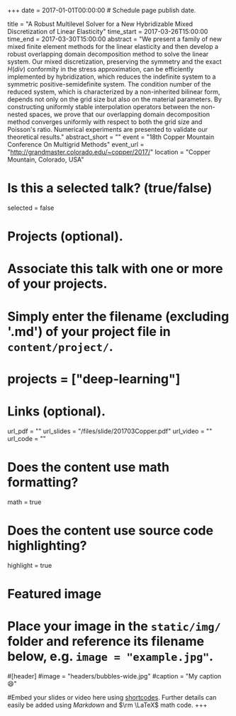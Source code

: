 +++
date = 2017-01-01T00:00:00  # Schedule page publish date.

title = "A Robust Multilevel Solver for a New Hybridizable Mixed Discretization of Linear Elasticity"
time_start = 2017-03-26T15:00:00
time_end = 2017-03-30T15:00:00
abstract = "We present a family of new mixed finite element methods for the linear elasticity and then develop a robust overlapping domain decomposition method to solve the linear system. Our mixed discretization, preserving the symmetry and the exact $H(div)$ conformity in the stress approximation, can be efficiently implemented by hybridization, which reduces the indefinite system to a symmetric positive-semidefinite system. The condition number of the reduced system, which is characterized by a non-inherited bilinear form, depends not only on the grid size but also on the material parameters. By constructing uniformly stable interpolation operators between the non-nested spaces, we prove that our overlapping domain decomposition method converges uniformly with respect to both the grid size and Poisson's ratio. Numerical experiments are presented to validate our theoretical results."
abstract_short = ""
event = "18th Copper Mountain Conference On Multigrid Methods"
event_url = "http://grandmaster.colorado.edu/~copper/2017/"
location = "Copper Mountain, Colorado, USA"

# Is this a selected talk? (true/false)
selected = false

# Projects (optional).
#   Associate this talk with one or more of your projects.
#   Simply enter the filename (excluding '.md') of your project file in `content/project/`.
# projects = ["deep-learning"]

# Links (optional).
url_pdf = ""
url_slides = "/files/slide/201703Copper.pdf"
url_video = ""
url_code = ""

# Does the content use math formatting?
math = true

# Does the content use source code highlighting?
highlight = true

# Featured image
# Place your image in the `static/img/` folder and reference its filename below, e.g. `image = "example.jpg"`.
#[header]
#image = "headers/bubbles-wide.jpg"
#caption = "My caption :smile:"

#Embed your slides or video here using [shortcodes](https://sourcethemes.com/academic/post/writing-markdown-latex/). Further details can easily be added using *Markdown* and $\rm \LaTeX$ math code.
+++

